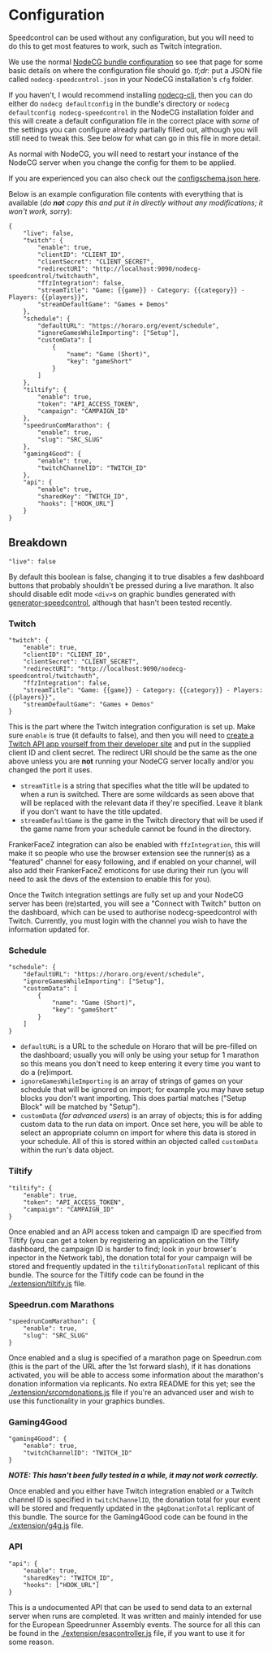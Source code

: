 # Configuration

Speedcontrol can be used without any configuration, but you will need to do this to get most features to work, such as Twitch integration.

We use the normal [NodeCG bundle configuration](https://nodecg.com/tutorial-bundle-configuration.html) so see that page for some basic details on where the configuration file should go. *tl;dr:* put a JSON file called `nodecg-speedcontrol.json` in your NodeCG installation's `cfg` folder.

If you haven't, I would recommend installing [nodecg-cli](https://github.com/nodecg/nodecg-cli), then you can do either do `nodecg defaultconfig` in the bundle's directory or `nodecg defaultconfig nodecg-speedcontrol` in the NodeCG installation folder and this will create a default configuration file in the correct place with *some* of the settings you can configure already partially filled out, although you will still need to tweak this. See below for what can go in this file in more detail.

As normal with NodeCG, you will need to restart your instance of the NodeCG server when you change the config for them to be applied.

If you are experienced you can also check out the [configschema.json here](../configschema.json).

Below is an example configuration file contents with everything that is available (*do **not** copy this and put it in directly without any modifications; it won't work, sorry*):

```
{
	"live": false,
	"twitch": {
		"enable": true,
		"clientID": "CLIENT_ID",
		"clientSecret": "CLIENT_SECRET",
		"redirectURI": "http://localhost:9090/nodecg-speedcontrol/twitchauth",
		"ffzIntegration": false,
		"streamTitle": "Game: {{game}} - Category: {{category}} - Players: {{players}}",
		"streamDefaultGame": "Games + Demos"
	},
	"schedule": {
		"defaultURL": "https://horaro.org/event/schedule",
		"ignoreGamesWhileImporting": ["Setup"],
		"customData": [
			{
				"name": "Game (Short)",
				"key": "gameShort"
			}
		]
	},
	"tiltify": {
		"enable": true,
		"token": "API_ACCESS_TOKEN",
		"campaign": "CAMPAIGN_ID"
	},
	"speedrunComMarathon": {
		"enable": true,
		"slug": "SRC_SLUG"
	},
	"gaming4Good": {
		"enable": true,
		"twitchChannelID": "TWITCH_ID"
	},
	"api": {
		"enable": true,
		"sharedKey": "TWITCH_ID",
		"hooks": ["HOOK_URL"]
	}
}
```

## Breakdown

```
"live": false
```

By default this boolean is false, changing it to true disables a few dashboard buttons that probably shouldn't be pressed during a live marathon. It also should disable edit mode `<div>`s on graphic bundles generated with [generator-speedcontrol](https://github.com/speedcontrol/generator-speedcontrol), although that hasn't been tested recently.

### Twitch

```
"twitch": {
	"enable": true,
	"clientID": "CLIENT_ID",
	"clientSecret": "CLIENT_SECRET",
	"redirectURI": "http://localhost:9090/nodecg-speedcontrol/twitchauth",
	"ffzIntegration": false,
	"streamTitle": "Game: {{game}} - Category: {{category}} - Players: {{players}}",
	"streamDefaultGame": "Games + Demos"
}
```

This is the part where the Twitch integration configuration is set up. Make sure `enable` is true (it defaults to false), and then you will need to [create a Twitch API app yourself from their developer site](https://glass.twitch.tv/console/apps/create) and put in the supplied client ID and client secret. The redirect URI should be the same as the one above unless you are **not** running your NodeCG server locally and/or you changed the port it uses.

- `streamTitle` is a string that specifies what the title will be updated to when a run is switched. There are some wildcards as seen above that will be replaced with the relevant data if they're specified. Leave it blank if you don't want to have the title updated.
- `streamDefaultGame` is the game in the Twitch directory that will be used if the game name from your schedule cannot be found in the directory.

FrankerFaceZ integration can also be enabled with `ffzIntegration`, this will make it so people who use the browser extension see the runner(s) as a "featured" channel for easy following, and if enabled on your channel, will also add their FrankerFaceZ emoticons for use during their run (you will need to ask the devs of the extension to enable this for you).

Once the Twitch integration settings are fully set up and your NodeCG server has been (re)started, you will see a "Connect with Twitch" button on the dashboard, which can be used to authorise nodecg-speedcontrol with Twitch. Currently, you must login with the channel you wish to have the information updated for.

### Schedule

```
"schedule": {
	"defaultURL": "https://horaro.org/event/schedule",
	"ignoreGamesWhileImporting": ["Setup"],
	"customData": [
		{
			"name": "Game (Short)",
			"key": "gameShort"
		}
	]
}
```

- `defaultURL` is a URL to the schedule on Horaro that will be pre-filled on the dashboard; usually you will only be using your setup for 1 marathon so this means you don't need to keep entering it every time you want to do a (re)import.
- `ignoreGamesWhileImporting` is an array of strings of games on your schedule that will be ignored on import; for example you may have setup blocks you don't want importing. This does partial matches ("Setup Block" will be matched by "Setup").
- `customData` (*for advanced users*) is an array of objects; this is for adding custom data to the run data on import. Once set here, you will be able to select an appropriate column on import for where this data is stored in your schedule. All of this is stored within an objected called `customData` within the run's data object.

### Tiltify

```
"tiltify": {
	"enable": true,
	"token": "API_ACCESS_TOKEN",
	"campaign": "CAMPAIGN_ID"
}
```

Once enabled and an API access token and campaign ID are specified from Tiltify (you can get a token by registering an application on the Tiltify dashboard, the campaign ID is harder to find; look in your browser's inpector in the Network tab), the donation total for your campaign will be stored and frequently updated in the `tiltifyDonationTotal` replicant of this bundle. The source for the Tiltify code can be found in the [./extension/tiltify.js](../extension/tiltify.js) file.

### Speedrun.com Marathons

```
"speedrunComMarathon": {
	"enable": true,
	"slug": "SRC_SLUG"
}
```

Once enabled and a slug is specified of a marathon page on Speedrun.com (this is the part of the URL after the 1st forward slash), if it has donations activated, you will be able to access some information about the marathon's donation information via replicants. No extra README for this yet; see the  [./extension/srcomdonations.js](../extension/srcomdonations.js) file if you're an advanced user and wish to use this functionality in your graphics bundles.

### Gaming4Good

```
"gaming4Good": {
	"enable": true,
	"twitchChannelID": "TWITCH_ID"
}
```

***NOTE: This hasn't been fully tested in a while, it may not work correctly.***

Once enabled and you either have Twitch integration enabled *or* a Twitch channel ID is specified in `twitchChannelID`, the donation total for your event will be stored and frequently updated in the `g4gDonationTotal` replicant of this bundle. The source for the Gaming4Good code can be found in the [./extension/g4g.js](../extension/g4g.js) file.

### API

```
"api": {
	"enable": true,
	"sharedKey": "TWITCH_ID",
	"hooks": ["HOOK_URL"]
}
```

This is a undocumented API that can be used to send data to an external server when runs are completed. It was written and mainly intended for use for the European Speedrunner Assembly events. The source for all this can be found in the [./extension/esacontroller.js](../extension/esacontroller.js) file, if you want to use it for some reason.
